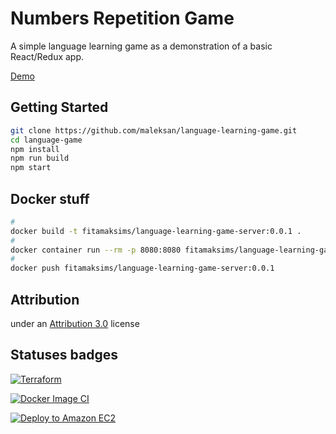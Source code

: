 # Numbers Repetition Game

A simple language learning game as a demonstration of a basic React/Redux app.

[Demo](http://ec2-35-160-149-202.us-west-2.compute.amazonaws.com)

## Getting Started

```sh
git clone https://github.com/maleksan/language-learning-game.git
cd language-game
npm install
npm run build
npm start
```

## Docker stuff

```sh
#
docker build -t fitamaksims/language-learning-game-server:0.0.1 .
#
docker container run --rm -p 8080:8080 fitamaksims/language-learning-game-server:0.0.1
#
docker push fitamaksims/language-learning-game-server:0.0.1
```

## Attribution

under an [Attribution 3.0](https://creativecommons.org/licenses/by/3.0/us/legalcode) license

## Statuses badges

[![Terraform](https://github.com/maleksan/language-learning-game/actions/workflows/terraform.yml/badge.svg)](https://github.com/maleksan/language-learning-game/actions/workflows/terraform.yml)

[![Docker Image CI](https://github.com/maleksan/language-learning-game/actions/workflows/docker-image.yml/badge.svg)](https://github.com/maleksan/language-learning-game/actions/workflows/docker-image.yml)

[![Deploy to Amazon EC2](https://github.com/maleksan/language-learning-game/actions/workflows/aws-ec2-deploy.yml/badge.svg)](https://github.com/maleksan/language-learning-game/actions/workflows/aws-ec2-deploy.yml)
